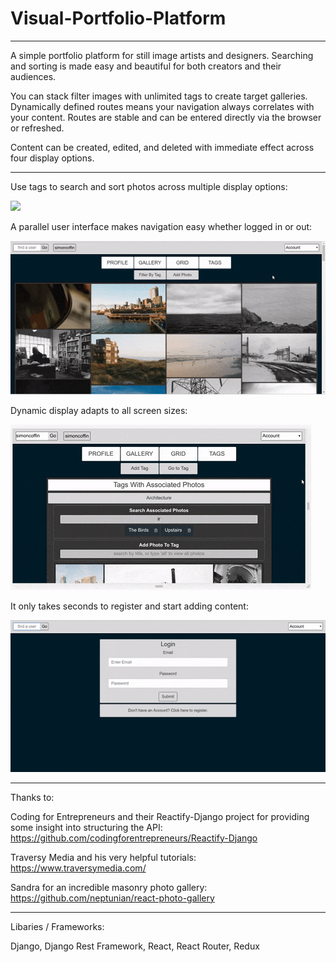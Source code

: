 # Visual-Portfolio-Platform

-------------------------------------------------------------------

A simple portfolio platform for still image artists and designers. Searching and sorting is made easy and beautiful for both creators and their audiences.

You can stack filter images with unlimited tags to create target galleries. Dynamically defined routes means your navigation always correlates with your content. Routes are stable and can be entered directly via the browser or refreshed.

Content can be created, edited, and deleted with immediate effect across four display options.

-------------------------------------------------------------------

Use tags to search and sort photos across multiple display options:

![](gifs/tags.gif)


A parallel user interface makes navigation easy whether logged in or out:

![](gifs/login.gif)


Dynamic display adapts to all screen sizes:

![](gifs/scale.gif)


It only takes seconds to register and start adding content:

![](gifs/register.gif)


-------------------------------------------------------------------

Thanks to:

Coding for Entrepreneurs and their Reactify-Django project for providing some insight into structuring the API: https://github.com/codingforentrepreneurs/Reactify-Django

Traversy Media and his very helpful tutorials:
https://www.traversymedia.com/

Sandra for an incredible masonry photo gallery:
https://github.com/neptunian/react-photo-gallery

-------------------------------------------------------------------

Libaries / Frameworks:

Django, Django Rest Framework, React, React Router, Redux
